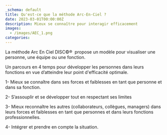 ```yaml
---
_schema: default
title: Qu'est-ce que la méthode Arc-En-Ciel ?
date: 2023-03-01T00:00:00Z
description: Mieux se connaître pour interagir efficacement
images:
  - /images/AEC_1.png
categories:
---
```

La méthode Arc En Ciel DISC©®&nbsp; propose un modèle pour visualiser une personne, une équipe ou une fonction.

Un parcours en 4 temps pour développer les personnes dans leurs fonctions en vue d’atteindre leur point d'efficacité optimale.

1- Mieux se connaître dans ses forces et faiblesses en tant que personne et dans sa fonction.

2- S’assouplir et se développer tout en respectant ses limites

3- Mieux reconnaître les autres (collaborateurs, collègues, managers) dans leurs forces et faiblesses en tant que personnes et dans leurs fonctions professionnelles.

4- Intégrer et prendre en compte la situation.